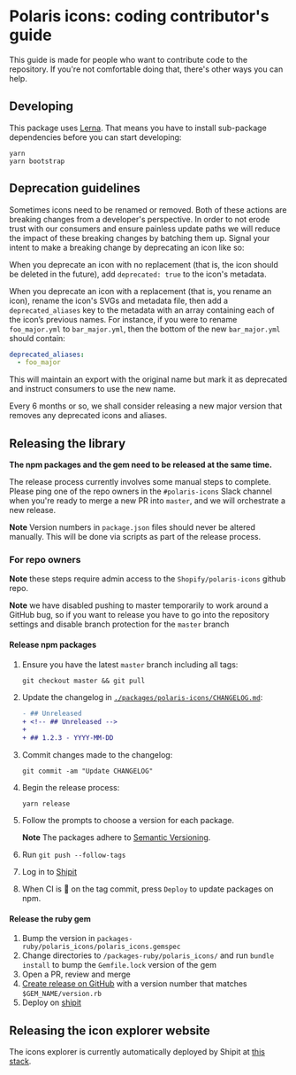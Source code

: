 # Polaris icons: coding contributor's guide

This guide is made for people who want to contribute code to the repository. If you're not comfortable doing that, there's other ways you can help.

## Developing

This package uses [Lerna](https://github.com/lerna/lerna). That means you have to install sub-package dependencies before you can start developing:

```
yarn
yarn bootstrap
```

## Deprecation guidelines

Sometimes icons need to be renamed or removed. Both of these actions are breaking changes from a developer's perspective. In order to not erode trust with our consumers and ensure painless update paths we will reduce the impact of these breaking changes by batching them up. Signal your intent to make a breaking change by deprecating an icon like so:

When you deprecate an icon with no replacement (that is, the icon should be deleted in the future), add `deprecated: true` to the icon's metadata.

When you deprecate an icon with a replacement (that is, you rename an icon), rename the icon's SVGs and metadata file, then add a `deprecated_aliases` key to the metadata with an array containing each of the icon’s previous names. For instance, if you were to rename `foo_major.yml` to `bar_major.yml`, then the bottom of the new `bar_major.yml` should contain:

```yml
deprecated_aliases:
  - foo_major
```

This will maintain an export with the original name but mark it as deprecated and instruct consumers to use the new name.

Every 6 months or so, we shall consider releasing a new major version that removes any deprecated icons and aliases.

## Releasing the library

**The npm packages and the gem need to be released at the same time.**

The release process currently involves some manual steps to complete. Please ping one of the repo owners in the `#polaris-icons` Slack channel when you're ready to merge a new PR into `master`, and we will orchestrate a new release.

**Note** Version numbers in `package.json` files should never be altered manually. This will be done via scripts as part of the release process.

### For repo owners

**Note** these steps require admin access to the `Shopify/polaris-icons` github repo.

**Note** we have disabled pushing to master temporarily to work around a GitHub bug, so if you want to release you have to go into the repository settings and disable branch protection for the `master` branch

#### Release npm packages

1. Ensure you have the latest `master` branch including all tags:

   ```
   git checkout master && git pull
   ```

1. Update the changelog in [`./packages/polaris-icons/CHANGELOG.md`](https://github.com/Shopify/polaris-icons/blob/master/packages/polaris-icons/CHANGELOG.md):

   ```diff
   - ## Unreleased
   + <!-- ## Unreleased -->
   +
   + ## 1.2.3 - YYYY-MM-DD
   ```

1. Commit changes made to the changelog:

   ```
   git commit -am "Update CHANGELOG"
   ```

1. Begin the release process:

   ```
   yarn release
   ```

1. Follow the prompts to choose a version for each package.

   **Note** The packages adhere to [Semantic Versioning](https://semver.org/spec/v2.0.0.html).

1. Run `git push --follow-tags`
1. Log in to [Shipit](https://shipit.shopify.io/shopify/polaris-icons/libraries-js)
1. When CI is 🍏 on the tag commit, press `Deploy` to update packages on npm.

#### Release the ruby gem

1. Bump the version in `packages-ruby/polaris_icons/polaris_icons.gemspec`
1. Change directories to `/packages-ruby/polaris_icons/` and run `bundle install` to bump the `Gemfile.lock` version of the gem
1. Open a PR, review and merge
1. [Create release on GitHub](https://help.github.com/articles/creating-releases/) with a version number that matches `$GEM_NAME/version.rb`
1. Deploy on [shipit](https://shipit.shopify.io/shopify/polaris-icons/libraries-ruby)

## Releasing the icon explorer website

The icons explorer is currently automatically deployed by Shipit at [this stack](https://shipit.shopify.io/shopify/polaris-icons/production).
